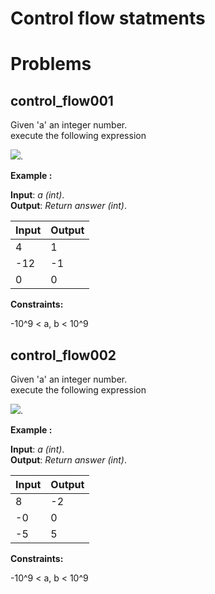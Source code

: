 # Control flow statments

# Problems

## control_flow001
Given 'a' an integer number.\
execute the following expression


<img src="https://latex.codecogs.com/svg.image?\left\{\begin{matrix}-1%20,%20\%20z%3C0\\%200,\%20z=0%20%20&%20%20&%20%20&%20%20\\%201,\%20z%3E0&%20%20&%20%20&%20%20&%20%20\\\end{matrix}\right." />.
 

**Example :**

**Input**: *a (int)*.\
**Output**: *Return answer (int)*.

|   **Input**   |   **Output**    |
|---------------|-----------------|
|4              |1                |
|-12            |-1               |
|0              |0                |

**Constraints:** 

 -10^9 < a, b < 10^9
## control_flow002
Given 'a' an integer number.\
execute the following expression


<img src="https://latex.codecogs.com/svg.image?\left\{\begin{matrix}z%3E0,%20\%20z=z-10\\z=0,%20\%20z=z%20%20\\z%3C0,%20\%20z=z+10&%20%20&%20%20&%20%20&%20%20\\\end{matrix}\right." />.
 

**Example :**

**Input**: *a (int)*.\
**Output**: *Return answer (int)*.

|   **Input**   |   **Output**    |
|---------------|-----------------|
|8              |-2               |
|-0             |0                |
|-5             |5                |

**Constraints:** 

 -10^9 < a, b < 10^9
